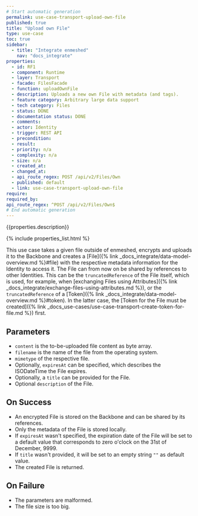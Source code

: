 ```yaml
---
# Start automatic generation
permalink: use-case-transport-upload-own-file
published: true
title: "Upload own File"
type: use-case
toc: true
sidebar:
  - title: "Integrate enmeshed"
    nav: "docs_integrate"
properties:
  - id: RF1
  - component: Runtime
  - layer: Transport
  - facade: FilesFacade
  - function: uploadOwnFile
  - description: Uploads a new own File with metadata (and tags).
  - feature category: Arbitrary large data support
  - tech category: Files
  - status: DONE
  - documentation status: DONE
  - comments:
  - actor: Identity
  - trigger: REST API
  - precondition:
  - result:
  - priority: n/a
  - complexity: n/a
  - size: n/a
  - created_at:
  - changed_at:
  - api_route_regex: POST /api/v2/Files/Own
  - published: default
  - link: use-case-transport-upload-own-file
require:
required_by:
api_route_regex: ^POST /api/v2/Files/Own$
# End automatic generation
---
```


{{properties.description}}

{% include properties_list.html %}

This use case takes a given file outside of enmeshed, encrypts and uploads it to the Backbone and creates a [File]({% link _docs_integrate/data-model-overview.md %}#file) with the respective metadata information for the Identity to access it.
The File can from now on be shared by references to other Identities.
This can be the `truncatedReference` of the File itself, which is used, for example, when [exchanging Files using Attributes]({% link _docs_integrate/exchange-files-using-attributes.md %}), or the `truncatedReference` of a [Token]({% link _docs_integrate/data-model-overview.md %}#token).
In the latter case, the [Token for the File must be created]({% link _docs_use-cases/use-case-transport-create-token-for-file.md %}) first.

## Parameters

- `content` is the to-be-uploaded file content as byte array.
- `filename` is the name of the file from the operating system.
- `mimetype` of the respective file.
- Optionally, `expiresAt` can be specified, which describes the ISODateTime the File expires.
- Optionally, a `title` can be provided for the File.
- Optional `description` of the File.

## On Success

- An encrypted File is stored on the Backbone and can be shared by its references.
- Only the metadata of the File is stored locally.
- If `expiresAt` wasn't specified, the expiration date of the File will be set to a default value that corresponds to zero o'clock on the 31st of December, 9999.
- If `title` wasn't provided, it will be set to an empty string `""` as default value.
- The created File is returned.

## On Failure

- The parameters are malformed.
- The file size is too big.

